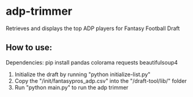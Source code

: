# adp-trimmer
Retrieves and displays the top ADP players for Fantasy Football Draft

## How to use:
Dependencies: pip install pandas colorama requests beautifulsoup4
1. Initialize the draft by running "python initialize-list.py"
2. Copy the "/init/fantasypros_adp.csv" into the "/draft-tool/lib/" folder
3. Run "python main.py" to run the adp trimmer

